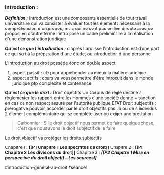 ### Introduction :
***Définition :***
Introduction est une composante essentielle de tout travail universitaire qui va consister à évaluer tout les éléments nécessaire à la compréhension d'un propos, mais qui ne sont pas en lien directe avec ce propos, en d'autre terme l'intro pose un cadre préliminaire à la réalisation d'une démonstration juridique

***Qu'est ce que l'introduction :*** d'après Larousse l'introduction est d'une part ce qui sert à la préparation d'une étude, ou introduction d'une personne

L'introduction au droit possède donc on double aspect 
1. aspect passif : clé pour appréhender au mieux la matière juridique
2. aspect actifs : cours va vous permettre d'être introduit dans le monde juridique ptp complexité et contenance

***Qu'est ce que le droit :***
Droit objectifs Un Corpus de règle destiné à règlementer les rapport entre les Hommes d'une société donné + sanction en cas de non respect assuré par l'autorité publique ETAT
Droit subjectifs : prérogative pouvoir, accorder par le droit objectifs pas un ou de s individus 
2 élément complémentaire qui se complète user ou exiger une prestation 

> Carbonnier : Si le droit objectif nous permet de faire quelque chose, c'est que nous avons le droit subjectif de le faire

Le droit objectif va protéger les droits subjectifs

Chapitre 1 : **[[P1 Chapitre 1 Les spécifités du droit]]**
Chapitre 2 : **[[P1 Chapitre 2 Les divisions du droit]]**
Chapitre 3 : ***[[P2 Chapitre 1 Mise en perspective du droit objectif – Les sources]]***



#introduction-général-au-droit #séance1 